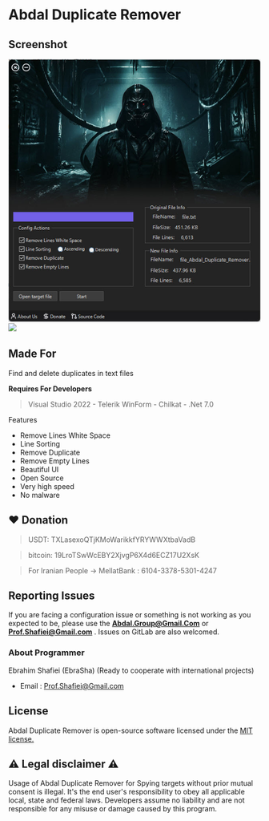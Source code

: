 # **Abdal Duplicate Remover**



## Screenshot

![](abdal-duplicate-remover.jpg)
![](https://github.com/abdal-security-group/abdal-ftp-bruteforce/blob/main/img/abdal-duplicate-remover.jpg)




## Made For

Find and delete duplicates in text files

**Requires For Developers**
> Visual Studio 2022 - Telerik WinForm - Chilkat - .Net 7.0 
>


Features

- Remove Lines White Space
- Line Sorting
- Remove Duplicate
- Remove Empty Lines
- Beautiful UI
- Open Source
- Very high speed
- No malware

 

 ## ❤️ Donation
> USDT:      TXLasexoQTjKMoWarikkfYRYWWXtbaVadB

> bitcoin:   19LroTSwWcEBY2XjvgP6X4d6ECZ17U2XsK

> For Iranian People -> MellatBank : 6104-3378-5301-4247


## Reporting Issues

If you are facing a configuration issue or something is not working as you expected to be, please use the **Abdal.Group@Gmail.Com** or **Prof.Shafiei@Gmail.com** . Issues on GitLab are also welcomed.




### About Programmer
Ebrahim Shafiei (EbraSha) (Ready to cooperate with international projects)
- Email : Prof.Shafiei@Gmail.com


## License
Abdal Duplicate Remover is open-source software licensed under the [MIT license.](https://choosealicense.com/licenses/mit/)


## ⚠️ Legal disclaimer ⚠️

Usage of Abdal Duplicate Remover for Spying targets without prior mutual consent is illegal. It's the end user's responsibility to obey all applicable local, state and federal laws. Developers assume no liability and are not responsible for any misuse or damage caused by this program.



